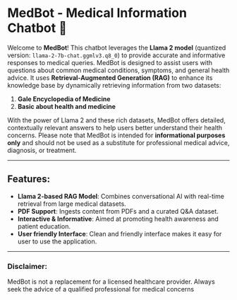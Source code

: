 # MedBot - Medical Information Chatbot 🤖

Welcome to **MedBot**! This chatbot leverages the **Llama 2 model** (quantized version: `llama-2-7b-chat.ggmlv3.q8_0`) to provide accurate and informative responses to medical queries. MedBot is designed to assist users with questions about common medical conditions, symptoms, and general health advice. It uses **Retrieval-Augmented Generation (RAG)** to enhance its knowledge base by dynamically retrieving information from two datasets:  

1. **Gale Encyclopedia of Medicine**  
2. **Basic about health and medicine**  

With the power of Llama 2 and these rich datasets, MedBot offers detailed, contextually relevant answers to help users better understand their health concerns. Please note that MedBot is intended for **informational purposes only** and should not be used as a substitute for professional medical advice, diagnosis, or treatment.

---

## Features:
- **Llama 2-based RAG Model**: Combines conversational AI with real-time retrieval from large medical datasets.
- **PDF Support**: Ingests content from PDFs and a curated Q&A dataset.
- **Interactive & Informative**: Aimed at promoting health awareness and patient education.
- **User friendly Interface**: Clean and friendly interface makes it easy for user to use the application. 

---

### Disclaimer:
MedBot is not a replacement for a licensed healthcare provider. Always seek the advice of a qualified professional for medical concerns
